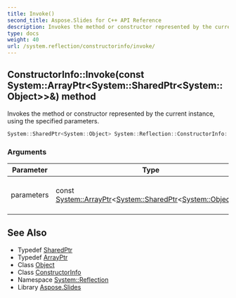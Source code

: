 ```yaml
---
title: Invoke()
second_title: Aspose.Slides for C++ API Reference
description: Invokes the method or constructor represented by the current instance, using the specified parameters.
type: docs
weight: 40
url: /system.reflection/constructorinfo/invoke/
---
```

## ConstructorInfo::Invoke(const System::ArrayPtr\<System::SharedPtr\<System::Object\>\>\&) method


Invokes the method or constructor represented by the current instance, using the specified parameters.

```cpp
System::SharedPtr<System::Object> System::Reflection::ConstructorInfo::Invoke(const System::ArrayPtr<System::SharedPtr<System::Object>> &parameters)
```


### Arguments

| Parameter | Type | Description |
| --- | --- | --- |
| parameters | const [System::ArrayPtr](../../../system/arrayptr/)\<[System::SharedPtr](../../../system/sharedptr/)\<[System::Object](../../../system/object/)\>\>\& | specified parameters (not supported) |

## See Also

* Typedef [SharedPtr](../../../system/sharedptr/)
* Typedef [ArrayPtr](../../../system/arrayptr/)
* Class [Object](../../../system/object/)
* Class [ConstructorInfo](../)
* Namespace [System::Reflection](../../)
* Library [Aspose.Slides](../../../)